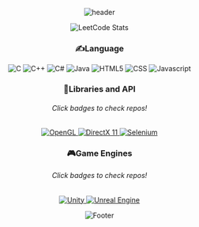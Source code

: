 <div align="center">

![header](https://capsule-render.vercel.app/api?type=waving&color=gradient&height=300&section=header&text=🐣%20Welcome!&fontSize=90)

![LeetCode Stats](https://leetcard.jacoblin.cool/sarah2234?theme=dark&font=Cuprum&ext=heatmap)

### ✍️Language
<img alt="C" src ="https://img.shields.io/badge/C-A8B9CC.svg?&style=flat&logo=C&logoColor=white"/>
<img alt="C++" src ="https://img.shields.io/badge/C++-00599C.svg?&style=flat&logo=c%2B%2B&logoColor=white"/>
<img alt="C#" src ="https://img.shields.io/badge/C%23-239120.svg?&style=flat&logo=CSharp&logoColor=white"/>
<img alt="Java" src ="https://img.shields.io/badge/Java-FA9332.svg?&style=flat&logo=Java&logoColor=white"/>
<img alt="HTML5" src ="https://img.shields.io/badge/HTML5-E34F26.svg?&style=flat&logo=HTML5&logoColor=white"/>
<img alt="CSS" src ="https://img.shields.io/badge/CSS3-1572B6.svg?&style=flat&logo=CSS3&logoColor=white"/>
<img alt="Javascript" src="https://img.shields.io/badge/javascript-F7DF1E?style=flat&logo=javascript&logoColor=white"> 

### 📕Libraries and API
###### Click badges to check repos!
<a href="https://github.com/sarah2234/CBNU_OpenGL" alt="OpenGL Repo">
    <img alt="OpenGL" src ="https://img.shields.io/badge/OpenGL-5586A4.svg?&style=flat&logo=OpenGL&logoColor=white"/>
</a>
<a href="https://github.com/sarah2234/Study_DirectX" alt="DirectX Repo">
    <img alt="DirectX 11" src ="https://img.shields.io/badge/DirectX 11-003D10.svg?&style=flat&logo=Microsoft&logoColor=white"/>
</a>
<a href="https://github.com/sarah2234/atto-webcrawling" alt="Selenium Repo">
    <img alt="Selenium" src ="https://img.shields.io/badge/Selenium-43B02A.svg?&style=flat&logo=Selenium&logoColor=white"/>
</a>

### 🎮Game Engines
###### Click badges to check repos!
<a href="https://github.com/GIGDC/Game_development_project" alt="Unity Repo">
    <img alt="Unity" src ="https://img.shields.io/badge/Unity-FFFFFF.svg?&style=flat&logo=Unity&logoColor=black"/>
</a>
<a href="#" alt="Unreal Engine Repo">
    <img alt="Unreal Engine" src ="https://img.shields.io/badge/Unreal Engine-0E1128.svg?&style=flat&logo=Unreal Engine&logoColor=white"/>
</a>

![Footer](https://capsule-render.vercel.app/api?type=waving&color=gradient&height=200&section=footer)

</div>

